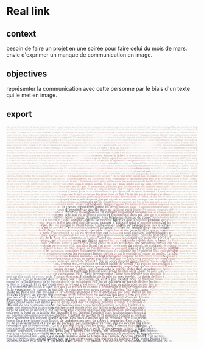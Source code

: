 # Real link

## context

besoin de faire un projet en une soirée pour faire celui du mois de mars.  
envie d'exprimer un manque de communication en image.  

## objectives

représenter la communication avec cette personne par le biais d'un texte qui le met en image.  

## export

![alt text](export/1.png "Export 1")
